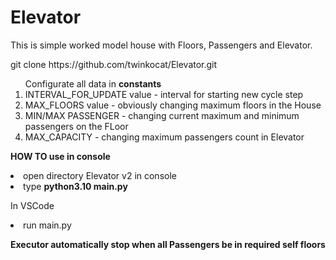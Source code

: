 # Elevator

<p>This is simple worked model house with Floors, Passengers and Elevator.</p>

<p>git clone https://github.com/twinkocat/Elevator.git</p>



<ol>Configurate all data in <strong>constants</strong>
    <li>INTERVAL_FOR_UPDATE value - interval for starting new cycle step</li>
    <li>MAX_FLOORS value - obviously changing maximum floors in the House</li>
    <li>MIN/MAX PASSENGER - changing current maximum and minimum passengers on the FLoor</li>    
    <li>MAX_CAPACITY - changing maximum passengers count in Elevator</li>
</ol>

<p><strong>HOW TO use in console</strong></p>
<li>open directory Elevator v2 in console</li>
<li>type <strong>python3.10 main.py</strong></li>

<p>In VSCode</p>
<li>run main.py</li>





<p><strong>Executor automatically stop when all Passengers be in required self floors</strong></p>

